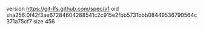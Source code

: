 version https://git-lfs.github.com/spec/v1
oid sha256:0f42f3ae67284604288541c2c915e2fbb5731bbb08449536790564c371a75cf7
size 456
